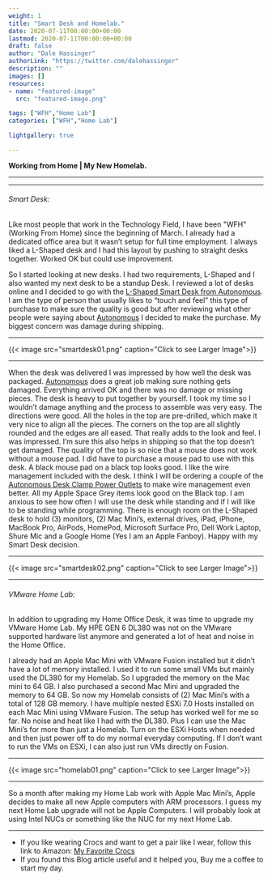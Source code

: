 ```yaml
---
weight: 1
title: "Smart Desk and Homelab."
date: 2020-07-11T00:00:00+00:00
lastmod: 2020-07-11T00:00:00+00:00
draft: false
author: "Dale Hassinger"
authorLink: "https://twitter.com/dalehassinger"
description: ""
images: []
resources:
- name: "featured-image"
  src: "featured-image.png"

tags: ["WFH","Home Lab"]
categories: ["WFH","Home Lab"]

lightgallery: true

---
```


**Working from Home | My New Homelab.**

---

<!--more-->

---

###### Smart Desk:

Like most people that work in the Technology Field, I have been "WFH" (Working From Home) since the beginning of March. I already had a dedicated office area but it wasn’t setup for full time employment. I always liked a L-Shaped desk and I had this layout by pushing to straight desks together. Worked OK but could use improvement.

So I started looking at new desks.  I had two requirements, L-Shaped and I also wanted my next desk to be a standup Desk. I reviewed a lot of desks online and I decided to go with the [L-Shaped Smart Desk from Autonomous](https://www.autonomous.ai/standing-desks/l-shaped-smartdesk). I am the type of person that usually likes to “touch and feel” this type of purchase to make sure the quality is good but after reviewing what other people were saying about [Autonomous](https://www.autonomous.ai) I decided to make the purchase. My biggest concern was damage during shipping.

---

{{< image src="smartdesk01.png" caption="Click to see Larger Image">}}  

---

When the desk was delivered I was impressed by how well the desk was packaged.  [Autonomous](https://www.autonomous.ai) does a great job making sure nothing gets damaged.  Everything arrived OK and there was no damage or missing pieces. The desk is heavy to put together by yourself.  I took my time so I wouldn’t damage anything and the process to assemble was very easy.  The directions were good. All the holes in the top are pre-drilled, which make it very nice to align all the pieces. The corners on the top are all slightly rounded and the edges are all eased.  That really adds to the look and feel.  I was impressed. I’m sure this also helps in shipping so that the top doesn’t get damaged. The quality of the top is so nice that a mouse does not work without a mouse pad.  I did have to purchase a mouse pad to use with this desk. A black mouse pad on a black top looks good.  I like the wire management included with the desk. I think I will be ordering a couple of the [Autonomous Desk Clamp Power Outlets](https://www.autonomous.ai/office-accessories/power-outlet) to make wire management even better. All my Apple Space Grey items look good on the Black top. I am anxious to see how often I will use the desk while standing and if I will like to be standing while programming. There is enough room on the L-Shaped desk to hold (3) monitors, (2) Mac Mini’s, external drives, iPad, iPhone, MacBook Pro, AirPods, HomePod, Microsoft Surface Pro, Dell Work Laptop, Shure Mic and a Google Home (Yes I am an Apple Fanboy).  Happy with my Smart Desk decision.

---

{{< image src="smartdesk02.png" caption="Click to see Larger Image">}}  

---

###### VMware Home Lab:

In addition to upgrading my Home Office Desk, it was time to upgrade my VMware Home Lab. My HPE GEN 6 DL380 was not on the VMware supported hardware list anymore and generated a lot of heat and noise in the Home Office.  

I already had an Apple Mac Mini with VMware Fusion installed but it didn’t have a lot of memory installed.  I used it to run some small VMs but mainly used the DL380 for my Homelab. So I upgraded the memory on the Mac mini to 64 GB. I also purchased a second Mac Mini and upgraded the memory to 64 GB. So now my Homelab consists of (2) Mac Mini’s with a total of 128 GB memory.  I have multiple nested ESXi 7.0 Hosts installed on each Mac Mini using VMware Fusion. The setup has worked well for me so far.  No noise and heat like I had with the DL380. Plus I can use the Mac Mini’s for more than just a Homelab.  Turn on the ESXi Hosts when needed and then just power off to do my normal everyday computing. If I don’t want to run the VMs on ESXi, I can also just run VMs directly on Fusion.  

---

{{< image src="homelab01.png" caption="Click to see Larger Image">}}  

---

So a month after making my Home Lab work with Apple Mac Mini’s, Apple decides to make all new Apple computers with ARM processors. I guess my next Home Lab upgrade will not be Apple Computers. I will probably look at using Intel NUCs or something like the NUC for my next Home Lab.

---

* If you like wearing Crocs and want to get a pair like I wear, follow this link to Amazon:
<a target="_blank" href="https://www.amazon.com/dp/B001V7Z27W?psc=1&amp;ref=ppx_yo2ov_dt_b_product_details&_encoding=UTF8&tag=vcrocs-20&linkCode=ur2&linkId=fa4c787c9ab59a9b8a54b48c402b8517&camp=1789&creative=9325">My Favorite Crocs</a>  
* If you found this Blog article useful and it helped you, Buy me a coffee to start my day.  

<center>
<script type="text/javascript" src="https://cdnjs.buymeacoffee.com/1.0.0/button.prod.min.js" data-name="bmc-button" data-slug="dalehassinger" data-color="#FFDD00" data-emoji=""  data-font="Cookie" data-text="Buy me a coffee" data-outline-color="#000000" data-font-color="#000000" data-coffee-color="#ffffff" ></script>
</center>

